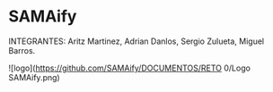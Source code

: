 # SAMAify

INTEGRANTES: Aritz Martinez, Adrian Danlos, Sergio Zulueta, Miguel Barros.

![logo](https://github.com/SAMAify/DOCUMENTOS/RETO 0/Logo SAMAify.png)
